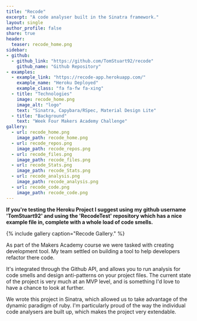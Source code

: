 ```yaml
---
title: "Recode"
excerpt: "A code analyser built in the Sinatra framework."
layout: single
author_profile: false
share: true
header:
  teaser: recode_home.png
sidebar:
- github:
  - github_link: "https://github.com/TomStuart92/recode"
    github_name: "Github Repository"
- examples:
  - example_link: "https://recode-app.herokuapp.com/"
    example_name: "Heroku Deployed"
    example_class: "fa fa-fw fa-xing"
  - title: "Technologies"
    image: recode_home.png
    image_alt: "logo"
    text: "Sinatra, Capybara/RSpec, Material Design Lite"
  - title: "Background"
    text: "Week Four Makers Academy Challenge"
gallery:
  - url: recode_home.png
    image_path: recode_home.png
  - url: recode_repos.png
    image_path: recode_repos.png
  - url: recode_files.png
    image_path: recode_files.png
  - url: recode_Stats.png
    image_path: recode_Stats.png
  - url: recode_analysis.png
    image_path: recode_analysis.png
  - url: recode_code.png
    image_path: recode_code.png
---
```

**If you're testing the Heroku Project I suggest using my github username 'TomStuart92' and using the 'RecodeTest' repository which has a nice example file in, complete with a whole load of code smells.**

{% include gallery caption="Recode Gallery." %}

As part of the Makers Academy course we were tasked with creating development tool. My team settled on building a tool to help developers refactor there code.

It's integrated through the Github API, and allows you to run analysis for code smells and design anti-patterns on your project files. The current state of the project is very much at an MVP level, and is something I'd love to have a chance to look at further.

We wrote this project in Sinatra, which allowed us to take advantage of the dynamic paradigm of ruby. I'm particularly proud of the way the individual code analysers are built up, which makes the project very extendable.
